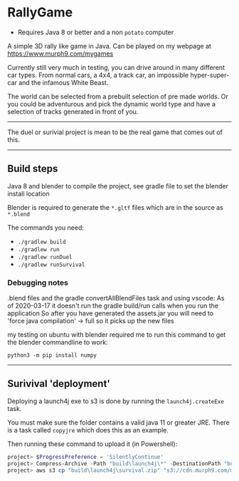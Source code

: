 # RallyGame

- Requires Java 8 or better and a non `potato` computer

A simple 3D rally like game in Java.
Can be played on my webpage at https://www.murph9.com/mygames

Currently still very much in testing, you can drive around in many different car types. From normal cars, a 4x4, a track car, an impossible hyper-super-car and the infamous White Beast.

The world can be selected from a prebuilt selection of pre made worlds. Or you could be adventurous and pick the dynamic world type and have a selection of tracks generated in front of you.

---
The duel or surivial project is mean to be the real game that comes out of this.

---

## Build steps

Java 8 and blender to compile the project, see gradle file to set the blender install location

Blender is required to generate the `*.gltf` files which are in the source as `*.blend`

The commands you need:
- `./gradlew build`
- `./gradlew run`
- `./gradlew runDuel`
- `./gradlew runSurvival`

### Debugging notes

.blend files and the gradle convertAllBlendFiles task and using vscode:
As of 2020-03-17 it doesn't run the gradle build/run calls when you run the application
So after you have generated the assets.jar you will need to 'force java compilation' -> full so it picks up the new files


my testing on ubuntu with blender required me to run this command to get the blender commandline to work:

`python3 -m pip install numpy`

---

## Surivival 'deployment'

Deploying a launch4j exe to s3 is done by running the `launch4j.createExe` task.

You must make sure the folder contains a valid java 11 or greater JRE. There is a task called `copyjre` which does this as an example.


Then running these command to upload it (in Powershell):

```powershell
project> $ProgressPreference = 'SilentlyContinue'
project> Compress-Archive -Path "build\launch4j\*" -DestinationPath "build\launch4j\survival.zip"
project> aws s3 cp "build\launch4j\survival.zip" "s3://cdn.murph9.com/mygames/survival.zip"
```
